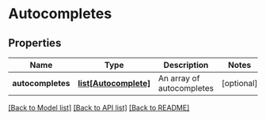 # Autocompletes

## Properties
Name | Type | Description | Notes
------------ | ------------- | ------------- | -------------
**autocompletes** | [**list[Autocomplete]**](Autocomplete.md) | An array of autocompletes | [optional] 

[[Back to Model list]](../README.rst#documentation-for-models) [[Back to API list]](../README.rst#documentation-for-api-endpoints) [[Back to README]](../README.rst)


